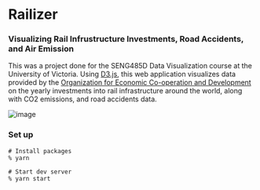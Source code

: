# Railizer
### Visualizing Rail Infrustructure Investments, Road Accidents, and Air Emission

This was a project done for the SENG485D Data Visualization course at the University of Victoria. Using [D3.js](https://d3js.org/), this web application visualizes data provided by the [Organization for Economic Co-operation and Development](https://data.oecd.org/) on the yearly investments into rail infrastructure around the world, along with CO2 emissions, and road accidents data.

![image](https://user-images.githubusercontent.com/8498634/113945616-89b5be80-97bb-11eb-9522-a55b0c5b0940.png)


### Set up

```
# Install packages
% yarn

# Start dev server
% yarn start
```
